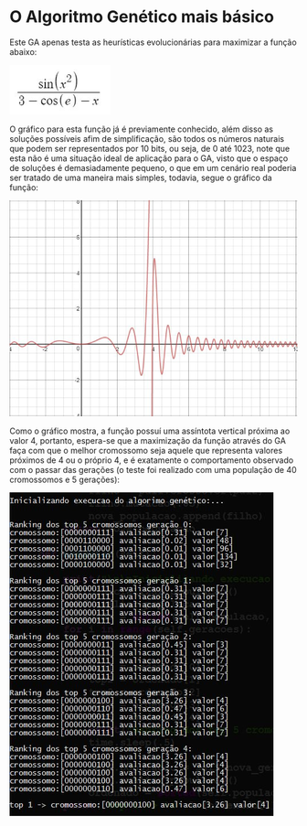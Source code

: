 # O Algoritmo Genético mais básico

Este GA apenas testa as heurísticas evolucionárias para maximizar a função abaixo:

![funcao](funcao.jpg)

O gráfico para esta função já é previamente conhecido, além disso as soluções possíveis
afim de simplificação, são todos os números naturais que podem ser representados por 10 bits,
ou seja, de 0 até 1023, note que esta não é uma situação ideal de aplicação para o GA, visto
que o espaço de soluções é demasiadamente pequeno, o que em um cenário real poderia ser tratado
de uma maneira mais simples, todavia, segue o gráfico da função:

![grafico](grafico.jpg)

Como o gráfico mostra, a função possuí uma assíntota vertical próxima ao valor 4, portanto,
espera-se que a maximização da função através do GA faça com que o melhor cromossomo seja aquele
que representa valores próximos de 4 ou o próprio 4, e é exatamente o comportamento observado
com o passar das gerações (o teste foi realizado com uma população de 40 cromossomos e 5 gerações):

![resultado](resultado.jpg)

